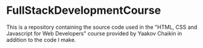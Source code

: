# FullStackDevelopmentCourse
This is a repository containing the source code used in the "HTML, CSS and Javascript for Web Developers" course provided by Yaakov Chaikin in addition to the code I make.
